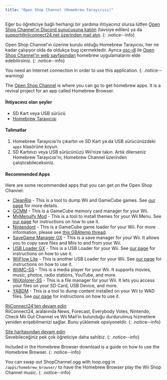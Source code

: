 ```yaml
---
title: "Open Shop Channel (Homebrew Tarayıcısı)"
---
```


Eğer bu öğreticiye bağlı herhangi bir yardıma ihtiyacınız olursa lütfen [Open Shop Channel'ın Discord sunucusuna katılın](https://discord.gg/osc) (tavsiye edilen) ya da [support@riiconnect24.net üzerinden mail atın](mailto:support@riiconnect24.net).
{: .notice--info}

Open Shop Channel'ın üzerine kurulu olduğu Homebrew Tarayıcısı, her ne kadar çalışıyor olda da oldukça bug içermektedir. Ayrıca [osc-dl](https://github.com/dhtdht020/osc-dl/releases/latest) ile [Open Shop Channel'ın web sayfasından](https://oscwii.org/) homebrew uygulamalarını elde edebilirsiniz.
{: .notice--info}

You need an Internet connection in order to use this application.
{: .notice--warning}

The [Open Shop Channel](https://oscwii.org/) is where you can go to get homebrew apps. It is a revival project for an app called Homebrew Browser.

#### İhtiyacınız olan şeyler
* SD Kart veya USB sürücü
* [Homebrew Tarayıcısı](/assets/files/homebrew_browser_v0.3.9e.zip)

#### Talimatlar

1. Homebrew Tarayıcısı’nı çıkartın ve SD Kart ya da USB sürücünüzdeki `apps` klasörüne koyun.
2. SD Kartınızı veya USB sürücünüzü Wii’nize takın. Artık dilerseniz Homebrew Tarayıcısı'nı, Homebrew Channel üzerinden çalıştırabileceksiniz.

#### Recommended Apps

Here are some recommended apps that you can get on the Open Shop Channel:

- [CleanRip](https://oscwii.org/library/app/CleanRip) - This is a tool to dump Wii and GameCube games. See [our page](dump-games) for more details.
- [GCMM](https://oscwii.org/library/app/gcmm) - This is a GameCube memory card manager for your Wii.
- [MyMenuify Mod](https://oscwii.org/library/app/mymenuifymod) - This is a tool to install themes for your Wii Menu. See [our page](themes) for instructions on how to use it.
- [Nintendont](https://oscwii.org/library/app/nintendont) - This is a GameCube game loader for your Wii. For more information, please see [this GBAtemp thread](https://gbatemp.net/threads/nintendont.349258/).
- [SaveGame Manager GX](https://oscwii.org/library/app/savegame_manager_gx) - This is a save manager for your Wii. It allows you to copy save files and Miis to and from your Wii.
- [USB Loader GX](https://oscwii.org/library/app/usbloader_gx) - This is a USB Loader for your Wii. See [our page](usbloadergx) for instructions on how to use it.
- [WiiFlow Lite](https://oscwii.org/library/app/wiiflow) - This is another USB Loader for your Wii. See [our page](wiiflow) for instructions on how to use it.
- [WiiMC-SS](https://oscwii.org/library/app/wiimc-ss) - This is a media player for your Wii. It supports movies, music, photos, radio stations, YouTube, and more.
- [WiiXplorer-SS](https://oscwii.org/library/app/wiixplorer-ss) - This is a file manager for your Wii. It lets you access your files on your SD Card, USB Device, and more.
- [YABDM](https://oscwii.org/library/app/Yet-Another-BlueDump-Mod) - This is a tool to dump content installed on your Wii to WAD files. See [our page](dump-wads) for instructions on how to use it.

[RiiConnect24’ten devam edin](riiconnect24)<br> RiiConnect24, aralarında News, Forecast, Everybody Votes, Nintendo, Check Mii Out Channel ve Wii Mail’in bulunduğu durdurulmuş hizmetlere yeniden erişebilmenizi sağlar. Bunu yüklemek opsiyoneldir.
{: .notice--info}

[Site haritasından devam edin](site-navigation)<br> Sevebileceğiniz pek çok öğreticiye daha sahibiz.
{: .notice--info}

Included in the Homebrew Browser download is a guide on how to use the Homebrew Browser.
{: .notice--info}

You can swap out ShopChannel.ogg with loop.ogg in `/apps/homebrew_browser/` to have the Homebrew Browser play the Wii Shop Channel music.
{: .notice--info}
